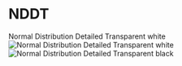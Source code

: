 # NDDT
Normal Distribution Detailed Transparent white
![Normal Distribution Detailed Transparent white](https://github.com/user-attachments/assets/cb678105-5833-49d0-abdc-70570e97760a)
![Normal Distribution Detailed Transparent black](https://github.com/user-attachments/assets/9bb20729-3de2-4e43-a345-ce0ff871f58b)

